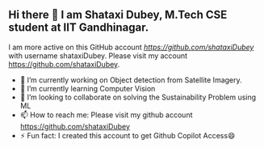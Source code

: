 ## Hi there 👋 I am Shataxi Dubey, M.Tech CSE student at IIT Gandhinagar.
I am more active on this GitHub account *https://github.com/shataxiDubey* with username shataxiDubey.
Please visit my account https://github.com/shataxiDubey.


<!--
**Shataxi/Shataxi** is a ✨ _special_ ✨ repository because its `README.md` (this file) appears on your GitHub profile.

Here are some ideas to get you started:
-->
- 🔭 I’m currently working on Object detection from Satellite Imagery.
- 🌱 I’m currently learning Computer Vision
- 👯 I’m looking to collaborate on solving the Sustainability Problem using ML
- 📫 How to reach me: Please visit my github account https://github.com/shataxiDubey
- ⚡ Fun fact: I created this account to get Github Copilot Access😄
<!-- - 🤔 I’m looking for help with ... -->
<!-- - 💬 Ask me about ... -->
<!-- - 😄 Pronouns: ... -->

